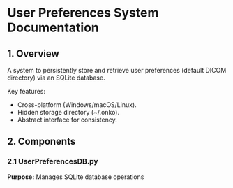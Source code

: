 # User Preferences System Documentation

## 1. Overview

A system to persistently store and retrieve user preferences (default DICOM directory) via an SQLite database.

Key features:
 - Cross-platform (Windows/macOS/Linux).
 - Hidden storage directory (~/.onko).
 - Abstract interface for consistency.

## 2. Components

### 2.1 UserPreferencesDB.py

**Purpose:** Manages SQLite database operations
